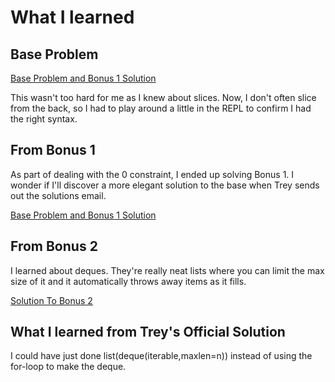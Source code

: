 # What I learned

## Base Problem

[Base Problem and Bonus 1 Solution](https://github.com/djotaku/pythonmorsels/blob/f77e145739b2cd54097d7ae5e9b7e58bd05109ac/tail/tail.py)

This wasn't too hard for me as I knew about slices. Now, I don't often slice from the back, so I had to play around a little in the REPL to confirm I had the right syntax.

## From Bonus 1

As part of dealing with the 0 constraint, I ended up solving Bonus 1. I wonder if I'll discover a more elegant solution to the base when Trey sends out the solutions email.

[Base Problem and Bonus 1 Solution](https://github.com/djotaku/pythonmorsels/blob/f77e145739b2cd54097d7ae5e9b7e58bd05109ac/tail/tail.py)

## From Bonus 2

I learned about deques. They're really neat lists where you can limit the max size of it and it automatically throws away items as it fills.

[Solution To Bonus 2](https://github.com/djotaku/pythonmorsels/blob/33f6a214cfeaf5c76bd8369bb623b3ab04da5aa1/tail/tail.py)

## What I learned from Trey's Official Solution

I could have just done list(deque(iterable,maxlen=n)) instead of using the for-loop to make the deque.